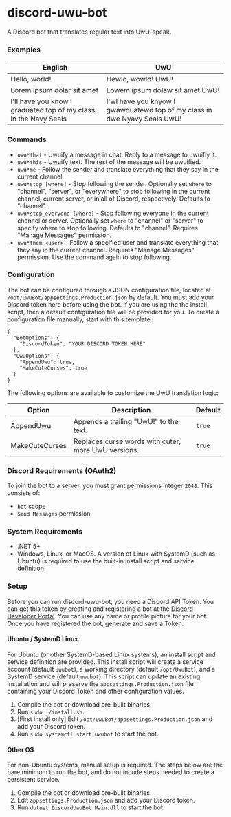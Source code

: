 # discord-uwu-bot
A Discord bot that translates regular text into UwU-speak.

### Examples
|English|UwU|
|-------|---|
|Hello, world!|Hewlo, wowld! UwU!|
|Lorem ipsum dolar sit amet|Lowem ipsum dolaw sit amet UwU!|
|I'll have you know I graduated top of my class in the Navy Seals|I'wl have you knyow I gwawduatewd top of my class in dwe Nyavy Seals UwU!|

### Commands
* `uwu*that` - Uwuify a message in chat. Reply to a message to uwuifiy it.
* `uwu*this` - Uwuify text. The rest of the message will be uwuified.
* `uwu*me` - Follow the sender and translate everything that they say in the current channel.
* `uwu*stop [where]` - Stop following the sender. Optionally set `where` to "channel", "server", or "everywhere" to stop following in the current channel, current server, or in all of Discord, respectively. Defaults to "channel".
* `uwu*stop_everyone [where]` - Stop following everyone in the current channel or server. Optionally set `where` to "channel" or "server" to specify where to stop following. Defaults to "channel". Requires "Manage Messages" permission.
* `uwu*them <user>` - Follow a specified user and translate everything that they say in the current channel. Requires "Manage Messages" permission. Use the command again to stop following.

### Configuration
The bot can be configured through a JSON configuration file, located at `/opt/UwuBot/appsettings.Production.json` by default.
You must add your Discord token here before using the bot.
If you are using the the install script, then a default configuration file will be provided for you.
To create a configuration file manually, start with this template:

    {
      "BotOptions": {
        "DiscordToken": "YOUR DISCORD TOKEN HERE"
      },
      "UwuOptions": {
        "AppendUwu": true,
        "MakeCuteCurses": true
      }
    }

The following options are available to customize the UwU translation logic:

|Option|Description|Default|
|------|-----------|-------|
|AppendUwu|Appends a trailing "UwU!" to the text.|`true`|
|MakeCuteCurses|Replaces curse words with cuter, more UwU versions.|`true`|

### Discord Requirements (OAuth2)
To join the bot to a server, you must grant permissions integer `2048`. This consists of:
* `bot` scope
* `Send Messages` permission

### System Requirements
* .NET 5+
* Windows, Linux, or MacOS. A version of Linux with SystemD (such as Ubuntu) is required to use the built-in install script and service definition.

### Setup
Before you can run discord-uwu-bot, you need a Discord API Token. You can get this token by creating and registering a bot at the [Discord Developer Portal](https://discord.com/developers/docs/intro). You can use any name or profile picture for your bot. Once you have registered the bot, generate and save a Token.

#### Ubuntu / SystemD Linux
For Ubuntu (or other SystemD-based Linux systems), an install script and service definition are provided. This install script will create a service account (default `uwubot`), a working directory (default `/opt/UwuBot`), and a SystemD service (default `uwubot`). This script can update an existing installation and will preserve the `appsettings.Production.json` file containing your Discord Token and other configuration values.
1. Compile the bot or download pre-built binaries.
2. Run `sudo ./install.sh`.
3. \[First install only] Edit `/opt/UwuBot/appsettings.Production.json` and add your Discord token.
4. Run `sudo systemctl start uwubot` to start the bot.

#### Other OS
For non-Ubuntu systems, manual setup is required. The steps below are the bare minimum to run the bot, and do not incude steps needed to create a persistent service.
1. Compile the bot or download pre-built binaries.
2. Edit `appsettings.Production.json` and add your Discord token.
3. Run `dotnet DiscordUwuBot.Main.dll` to start the bot.
